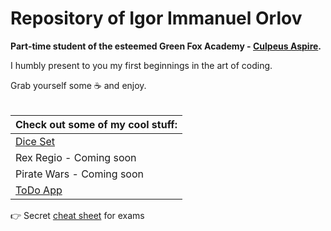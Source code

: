 # Repository of Igor Immanuel Orlov
<strong>Part-time student of the esteemed Green Fox Academy - [Culpeus Aspire](https://github.com/green-fox-academy/aspire-syllabus).</strong>

I humbly present to you my first beginnings in the art of coding.

Grab yourself some :coffee: and enjoy.
<br/><br/>

| Check out some of my cool stuff:  | 
|------------|
| [Dice Set](https://github.com/green-fox-academy/Leviathan-X/tree/master/Misc/DiceSet)  |
| Rex Regio   - Coming soon |
| Pirate Wars - Coming soon |
| [ToDo App](https://github.com/Leviathan-X/todo-app)|

:point_right: Secret [cheat sheet](https://youtu.be/dQw4w9WgXcQ) for exams
